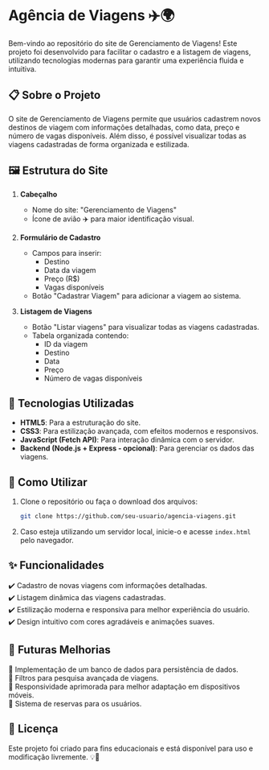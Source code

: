 # Agência de Viagens ✈️🌍

Bem-vindo ao repositório do site de Gerenciamento de Viagens! Este projeto foi desenvolvido para facilitar o cadastro e a listagem de viagens, utilizando tecnologias modernas para garantir uma experiência fluida e intuitiva.

## 📋 Sobre o Projeto

O site de Gerenciamento de Viagens permite que usuários cadastrem novos destinos de viagem com informações detalhadas, como data, preço e número de vagas disponíveis. Além disso, é possível visualizar todas as viagens cadastradas de forma organizada e estilizada.

## 🖼️ Estrutura do Site

1. **Cabeçalho**
   - Nome do site: "Gerenciamento de Viagens"
   - Ícone de avião ✈️ para maior identificação visual.

2. **Formulário de Cadastro**
   - Campos para inserir:
     - Destino
     - Data da viagem
     - Preço (R$)
     - Vagas disponíveis
   - Botão "Cadastrar Viagem" para adicionar a viagem ao sistema.

3. **Listagem de Viagens**
   - Botão "Listar viagens" para visualizar todas as viagens cadastradas.
   - Tabela organizada contendo:
     - ID da viagem
     - Destino
     - Data
     - Preço
     - Número de vagas disponíveis

## 🚀 Tecnologias Utilizadas

- **HTML5**: Para a estruturação do site.
- **CSS3**: Para estilização avançada, com efeitos modernos e responsivos.
- **JavaScript (Fetch API)**: Para interação dinâmica com o servidor.
- **Backend (Node.js + Express - opcional)**: Para gerenciar os dados das viagens.

## 📂 Como Utilizar

1. Clone o repositório ou faça o download dos arquivos:
   ```bash
   git clone https://github.com/seu-usuario/agencia-viagens.git
   ```
2. Caso esteja utilizando um servidor local, inicie-o e acesse `index.html` pelo navegador.

## ✨ Funcionalidades

✔️ Cadastro de novas viagens com informações detalhadas.  
✔️ Listagem dinâmica das viagens cadastradas.  
✔️ Estilização moderna e responsiva para melhor experiência do usuário.  
✔️ Design intuitivo com cores agradáveis e animações suaves.  

## 📌 Futuras Melhorias

🔹 Implementação de um banco de dados para persistência de dados.  
🔹 Filtros para pesquisa avançada de viagens.  
🔹 Responsividade aprimorada para melhor adaptação em dispositivos móveis.  
🔹 Sistema de reservas para os usuários.  

## 📝 Licença

Este projeto foi criado para fins educacionais e está disponível para uso e modificação livremente. 💡🚀

